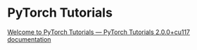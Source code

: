 # PyTorch Tutorials

[Welcome to PyTorch Tutorials — PyTorch Tutorials 2\.0\.0\+cu117 documentation](https://pytorch.org/tutorials/)